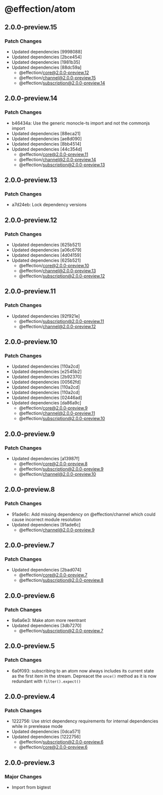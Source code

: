 # @effection/atom

## 2.0.0-preview.15

### Patch Changes

- Updated dependencies [9998088]
- Updated dependencies [2bce454]
- Updated dependencies [1981b35]
- Updated dependencies [88dc59a]
  - @effection/core@2.0.0-preview.12
  - @effection/channel@2.0.0-preview.15
  - @effection/subscription@2.0.0-preview.14

## 2.0.0-preview.14

### Patch Changes

- b46434a: Use the generic monocle-ts import and not the commonjs import
- Updated dependencies [88eca21]
- Updated dependencies [ae8d090]
- Updated dependencies [8bb4514]
- Updated dependencies [44c354d]
  - @effection/core@2.0.0-preview.11
  - @effection/channel@2.0.0-preview.14
  - @effection/subscription@2.0.0-preview.13

## 2.0.0-preview.13

### Patch Changes

- a7d24eb: Lock dependency versions

## 2.0.0-preview.12

### Patch Changes

- Updated dependencies [625b521]
- Updated dependencies [a06c679]
- Updated dependencies [4d04159]
- Updated dependencies [625b521]
  - @effection/core@2.0.0-preview.10
  - @effection/channel@2.0.0-preview.13
  - @effection/subscription@2.0.0-preview.12

## 2.0.0-preview.11

### Patch Changes

- Updated dependencies [92f921e]
  - @effection/subscription@2.0.0-preview.11
  - @effection/channel@2.0.0-preview.12

## 2.0.0-preview.10

### Patch Changes

- Updated dependencies [110a2cd]
- Updated dependencies [e2545b2]
- Updated dependencies [2b92370]
- Updated dependencies [00562fd]
- Updated dependencies [110a2cd]
- Updated dependencies [110a2cd]
- Updated dependencies [02446ad]
- Updated dependencies [da86a9c]
  - @effection/core@2.0.0-preview.9
  - @effection/channel@2.0.0-preview.11
  - @effection/subscription@2.0.0-preview.10

## 2.0.0-preview.9

### Patch Changes

- Updated dependencies [a13987f]
  - @effection/core@2.0.0-preview.8
  - @effection/subscription@2.0.0-preview.9
  - @effection/channel@2.0.0-preview.10

## 2.0.0-preview.8

### Patch Changes

- 91ade6c: Add missing dependency on @effection/channel which could cause incorrect module resolution
- Updated dependencies [91ade6c]
  - @effection/channel@2.0.0-preview.9

## 2.0.0-preview.7

### Patch Changes

- Updated dependencies [2bad074]
  - @effection/core@2.0.0-preview.7
  - @effection/subscription@2.0.0-preview.8

## 2.0.0-preview.6

### Patch Changes

- 9a6a6e3: Make atom more reentrant
- Updated dependencies [3db7270]
  - @effection/subscription@2.0.0-preview.7

## 2.0.0-preview.5

### Patch Changes

- 6a0f093: subscribing to an atom now always includes its current state as the
  first item in the stream. Depreacet the `once()` method as it is now
  redundant with `filter().expect()`

## 2.0.0-preview.4

### Patch Changes

- 1222756: Use strict dependency requirements for internal dependencies while in prerelease mode
- Updated dependencies [0dca571]
- Updated dependencies [1222756]
  - @effection/subscription@2.0.0-preview.6
  - @effection/core@2.0.0-preview.6

## 2.0.0-preview.3

### Major Changes

- Import from bigtest
